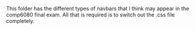 This folder has the different types of navbars that I think may appear in the comp6080 final exam. All that is required is to switch out the .css file completely.
